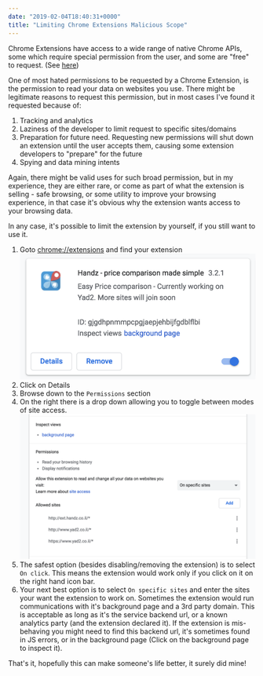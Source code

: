 ```yaml
---
date: "2019-02-04T18:40:31+0000"
title: "Limiting Chrome Extensions Malicious Scope"
---
```


Chrome Extensions have access to a wide range of native Chrome APIs, some which require special permission
from the user, and some are "free" to request. (See [here](https://developer.chrome.com/extensions/declare_permissions))

One of most hated permissions to be requested by a Chrome Extension, is the permission to read your data on websites
you use. There might be legitimate reasons to request this permission, but in most cases I've found it
requested because of:

1. Tracking and analytics
2. Laziness of the developer to limit request to specific sites/domains
3. Preparation for future need. Requesting new permissions will shut down an extension until the user accepts them, causing some extension developers to "prepare" for the future
4. Spying and data mining intents

Again, there might be valid uses for such broad permission, but in my experience, they are either rare,
or come as part of what the extension is selling - safe browsing, or some utility to improve your browsing experience,
in that case it's obvious why the extension wants access to your browsing data.

In any case, it's possible to limit the extension by yourself, if you still want to use it.

1. Goto [chrome://extensions](chrome://extensions) and find your extension ![Violating extension](./extension-details.png)
2. Click on Details
3. Browse down to the `Permissions` section
4. On the right there is a drop down allowing you to toggle between modes of site access. ![Mode dropdown](./on-specific-sites.png)
5. The safest option (besides disabling/removing the extension) is to select `On click`. This means the extension would work only if you click on it on the right hand icon bar.
6. Your next best option is to select `On specific sites` and enter the sites your want the extension to work on. Sometimes the extension would run communications with it's background page and a 3rd party domain. This is acceptable as long as it's the service backend url, or a known analytics party (and the extension declared it). If the extension is mis-behaving you might need to find this backend url, it's sometimes found in JS errors, or in the background page (Click on the background page to inspect it).

That's it, hopefully this can make someone's life better, it surely did mine!
